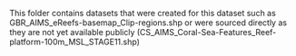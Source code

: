 This folder contains datasets that were created for this dataset such as GBR_AIMS_eReefs-basemap_Clip-regions.shp or were sourced directly as they are not yet available publicly (CS_AIMS_Coral-Sea-Features_Reef-platform-100m_MSL_STAGE11.shp)